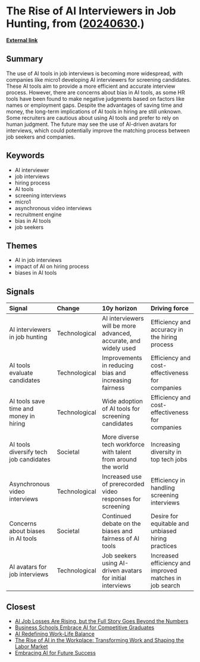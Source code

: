# __The Rise of AI Interviewers in Job Hunting__, from ([20240630](https://kghosh.substack.com/p/20240630).)

__[External link](https://www.wired.com/story/ai-cartoon-next-job/)__



## Summary

The use of AI tools in job interviews is becoming more widespread, with companies like micro1 developing AI interviewers for screening candidates. These AI tools aim to provide a more efficient and accurate interview process. However, there are concerns about bias in AI tools, as some HR tools have been found to make negative judgments based on factors like names or employment gaps. Despite the advantages of saving time and money, the long-term implications of AI tools in hiring are still unknown. Some recruiters are cautious about using AI tools and prefer to rely on human judgment. The future may see the use of AI-driven avatars for interviews, which could potentially improve the matching process between job seekers and companies.

## Keywords

* AI interviewer
* job interviews
* hiring process
* AI tools
* screening interviews
* micro1
* asynchronous video interviews
* recruitment engine
* bias in AI tools
* job seekers

## Themes

* AI in job interviews
* impact of AI on hiring process
* biases in AI tools

## Signals

| Signal                                 | Change        | 10y horizon                                                      | Driving force                                           |
|:---------------------------------------|:--------------|:-----------------------------------------------------------------|:--------------------------------------------------------|
| AI interviewers in job hunting         | Technological | AI interviewers will be more advanced, accurate, and widely used | Efficiency and accuracy in the hiring process           |
| AI tools evaluate candidates           | Technological | Improvements in reducing bias and increasing fairness            | Efficiency and cost-effectiveness for companies         |
| AI tools save time and money in hiring | Technological | Wide adoption of AI tools for screening candidates               | Efficiency and cost-effectiveness for companies         |
| AI tools diversify tech job candidates | Societal      | More diverse tech workforce with talent from around the world    | Increasing diversity in top tech jobs                   |
| Asynchronous video interviews          | Technological | Increased use of prerecorded video responses for screening       | Efficiency in handling screening interviews             |
| Concerns about biases in AI tools      | Societal      | Continued debate on the biases and fairness of AI tools          | Desire for equitable and unbiased hiring practices      |
| AI avatars for job interviews          | Technological | Job seekers using AI-driven avatars for initial interviews       | Increased efficiency and improved matches in job search |

## Closest

* [AI Job Losses Are Rising, but the Full Story Goes Beyond the Numbers](b0e031972e42be984d1309170155800e)
* [Business Schools Embrace AI for Competitive Graduates](bc232b227c806ac26adf2b99fa4cff9d)
* [AI Redefining Work-Life Balance](bc5ff4c170f1f63b34eb7ca70775d8d7)
* [The Rise of AI in the Workplace: Transforming Work and Shaping the Labor Market](cdb77fee7b2001c995ad4a078b38eb36)
* [Embracing AI for Future Success](a8f2b9b3c07bd0f1d91784ff8b5ee5fc)
